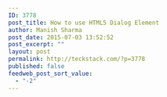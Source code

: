 ```yaml
---
ID: 3778
post_title: How to use HTML5 Dialog Element
author: Manish Sharma
post_date: 2015-07-03 13:52:52
post_excerpt: ""
layout: post
permalink: http://teckstack.com/?p=3778
published: false
feedweb_post_sort_value:
  - "-2"
---
```

